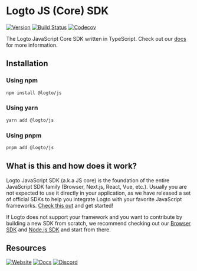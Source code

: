 # Logto JS (Core) SDK
[![Version](https://img.shields.io/npm/v/@logto/js)](https://www.npmjs.com/package/@logto/js)
[![Build Status](https://github.com/logto-io/js/actions/workflows/main.yml/badge.svg)](https://github.com/logto-io/js/actions/workflows/main.yml)
[![Codecov](https://img.shields.io/codecov/c/github/logto-io/js)](https://app.codecov.io/gh/logto-io/js?branch=master)

The Logto JavaScript Core SDK written in TypeScript. Check out our [docs](https://docs.logto.io/JavaScript/js/) for more information.

## Installation

### Using npm

```bash
npm install @logto/js
```

### Using yarn

```bash
yarn add @logto/js
```

### Using pnpm

```bash
pnpm add @logto/js
```

## What is this and how does it work?

Logto JavaScript SDK (a.k.a JS core) is the foundation of the entire JavaScript SDK family (Browser, Next.js, React, Vue, etc.). Usually you are not expected to use it directly in your application, as we have released a set of official SDKs to help you integrate Logto with your favorite JavaScript frameworks. [Check this out](https://docs.logto.io/docs/recipes/integrate-logto/) and get started!

If Logto does not support your framework and you want to contribute by building a new SDK from scratch, we recommend checking out our [Browser SDK](https://github.com/logto-io/js/tree/master/packages/browser) and [Node.js SDK](https://github.com/logto-io/js/tree/master/packages/node) and start from there.

## Resources

[![Website](https://img.shields.io/badge/website-logto.io-8262F8.svg)](https://logto.io/)
[![Docs](https://img.shields.io/badge/docs-logto.io-green.svg)](https://docs.logto.io/sdk/JavaScript/js/)
[![Discord](https://img.shields.io/discord/965845662535147551?logo=discord&logoColor=ffffff&color=7389D8&cacheSeconds=600)](https://discord.gg/UEPaF3j5e6)
